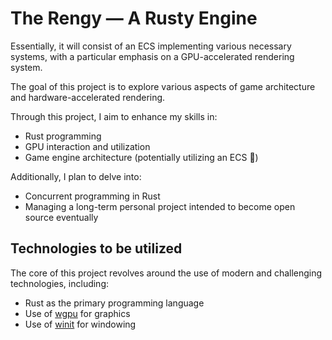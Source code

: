 # The Rengy — A Rusty Engine

Essentially, it will consist of an ECS implementing various necessary systems, with a particular emphasis on a GPU-accelerated rendering system.

The goal of this project is to explore various aspects of game architecture and hardware-accelerated rendering.

Through this project, I aim to enhance my skills in:
- Rust programming
- GPU interaction and utilization
- Game engine architecture (potentially utilizing an ECS 🥳)

Additionally, I plan to delve into:
- Concurrent programming in Rust
- Managing a long-term personal project intended to become open source eventually

## Technologies to be utilized
The core of this project revolves around the use of modern and challenging technologies, including:

- Rust as the primary programming language
- Use of [wgpu](https://wgpu.rs) for graphics
- Use of [winit](https://github.com/rust-windowing/winit) for windowing
